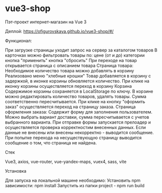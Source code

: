 # vue3-shop

Пэт-проект интернет-магазин на Vue 3

Деплой: https://ofigurovskaya.github.io/vue3-shop/#/

Функционал:

При загрузке страницы уходит запрос на сервер за каталогом товаров
В карточках можно фильтровать товары по:
цене (от и до)
категории
кнопка "применить"
кнопка "сбросить"
При переходе на товар открывается страница с описанием товара
Страница товара: 
Необходимое количество товара можно добавлять в корзину
Реализовано меню "хлебные крошки"
Товар добавляется в корзину с задержкой, в иконке корзины обновляется количество.
При клике на иконку корзины осуществляется переход в корзину
Корзина Содержимое корзины сохраняется в LocalStorage по ключу. В корзине можно редактировать количество товаров, удалять товары.
Сумма соответственно пересчитывается.
При клике на кнопку "оформить заказ" осуществляется переход на страницу заказа.
Страница оформления заказа:
Содержит форму для заполнения пользователем.
Можно выбрать вариант доставки, сумма пересчитывается с учетов выбранного варианта.
При отправке формы запускается прелоадер и осуществляется проверка корректностим внесенных данных. Если данные не внесены или внесены некорректно - выводится сообщение. 
При попытке перехода на несуществующую страницу выводится сообщение о том, что страница не найдена.

Стек

Vue3, axios, vue-router, vue-yandex-maps, vuex4, sass, vite

Установка

Для запуска на локальной машине необходимо:
Установить npm зависимости: npm install Запустить из папки project - npm run build


